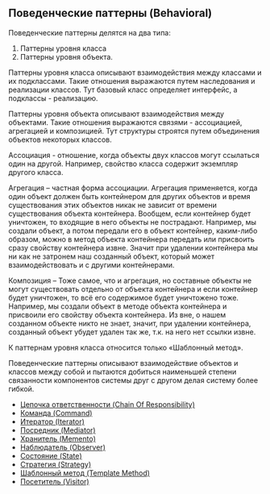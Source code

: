 ## Поведенческие паттерны (Behavioral)

Поведенческие паттерны делятся на два типа:

1. Паттерны уровня класса
2. Паттерны уровня объекта.

Паттерны уровня класса описывают взаимодействия между классами и их подклассами. Такие отношения выражаются путем наследования и реализации классов. Тут базовый класс определяет интерфейс, а подклассы - реализацию.

Паттерны уровня объекта описывают взаимодействия между объектами. Такие отношения выражаются связями - ассоциацией, агрегацией и композицией. Тут структуры строятся путем объединения объектов некоторых классов.

Ассоциация - отношение, когда объекты двух классов могут ссылаться один на другой. Например, свойство класса содержит экземпляр другого класса.

Агрегация – частная форма ассоциации. Агрегация применяется, когда один объект должен быть контейнером для других объектов и время существования этих объектов никак не зависит от времени существования объекта контейнера. Вообщем, если контейнер будет уничтожен, то входящие в него объекты не пострадают. Например, мы создали объект, а потом передали его в объект контейнер, каким-либо образом, можно в метод объекта контейнера передать или присвоить сразу свойству контейнера извне. Значит при удалении контейнера мы ни как не затронем наш созданный объект, который может взаимодействовать и с другими контейнерами.

Композиция – Тоже самое, что и агрегация, но составные объекты не могут существовать отдельно от объекта контейнера и если контейнер будет уничтожен, то всё его содержимое будет уничтожено тоже. Например, мы создали объект в методе объекта контейнера и присвоили его свойству объекта контейнера. Из вне, о нашем созданном объекте никто не знает, значит, при удалении контейнера, созданный объект убудет удален так же, т.к. на него нет ссылки извне.

К паттернам уровня класса относится только «Шаблонный метод».

Поведенческие паттерны описывают взаимодействие объектов и классов между собой и пытаются добиться наименьшей степени связанности компонентов системы друг с другом делая систему более гибкой.

* [Цепочка ответственности (Chain Of Responsibility)](ChainOfResponsibility)
* [Команда (Command)](Command)
* [Итератор (Iterator)](Iterator)
* [Посредник (Mediator)](Mediator)
* [Хранитель (Memento)](Memento)
* [Наблюдатель (Observer)](Observer)
* [Состояние (State)](State)
* [Стратегия (Strategy)](Strategy)
* [Шаблонный метод (Template Method)](TemplateMethod)
* [Посетитель (Visitor)](Visitor)
